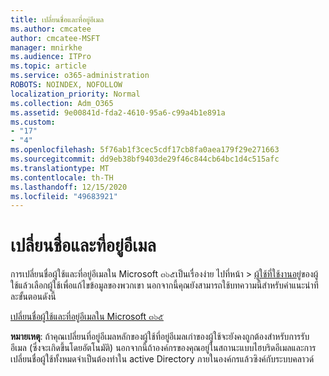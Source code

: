```yaml
---
title: เปลี่ยนชื่อและที่อยู่อีเมล
ms.author: cmcatee
author: cmcatee-MSFT
manager: mnirkhe
ms.audience: ITPro
ms.topic: article
ms.service: o365-administration
ROBOTS: NOINDEX, NOFOLLOW
localization_priority: Normal
ms.collection: Adm_O365
ms.assetid: 9e00841d-fda2-4610-95a6-c99a4b1e891a
ms.custom:
- "17"
- "4"
ms.openlocfilehash: 5f76ab1f3cec5cdf17cb8fa0aea179f29e271663
ms.sourcegitcommit: dd9eb38bf9403de29f46c844cb64bc1d4c515afc
ms.translationtype: MT
ms.contentlocale: th-TH
ms.lasthandoff: 12/15/2020
ms.locfileid: "49683921"
---
```

# <a name="change-a-name-and-email-address"></a>เปลี่ยนชื่อและที่อยู่อีเมล

การเปลี่ยนชื่อผู้ใช้และที่อยู่อีเมลใน Microsoft ๓๖๕เป็นเรื่องง่าย ไปที่หน้า \> [ผู้ใช้ที่ใช้งานอยู่](https://go.microsoft.com/fwlink/p/?linkid=834822)ของผู้ใช้แล้วเลือกผู้ใช้เพื่อแก้ไขข้อมูลของพวกเขา นอกจากนี้คุณยังสามารถใช้บทความนี้สำหรับคำแนะนำทีละขั้นตอนดังนี้
  
[เปลี่ยนชื่อผู้ใช้และที่อยู่อีเมลใน Microsoft ๓๖๕](https://docs.microsoft.com/microsoft-365/admin/add-users/change-a-user-name-and-email-address)
  
 **หมายเหตุ**: ถ้าคุณเปลี่ยนที่อยู่อีเมลหลักของผู้ใช้ที่อยู่อีเมลเก่าของผู้ใช้จะยังคงถูกต้องสำหรับการรับอีเมล (ซึ่งจะเกิดขึ้นโดยอัตโนมัติ) นอกจากนี้ถ้าองค์กรของคุณอยู่ในสถานะแบบไฮบริดอีเมลและการเปลี่ยนชื่อผู้ใช้ทั้งหมดจำเป็นต้องทำใน active Directory ภายในองค์กรแล้วซิงค์กับระบบคลาวด์